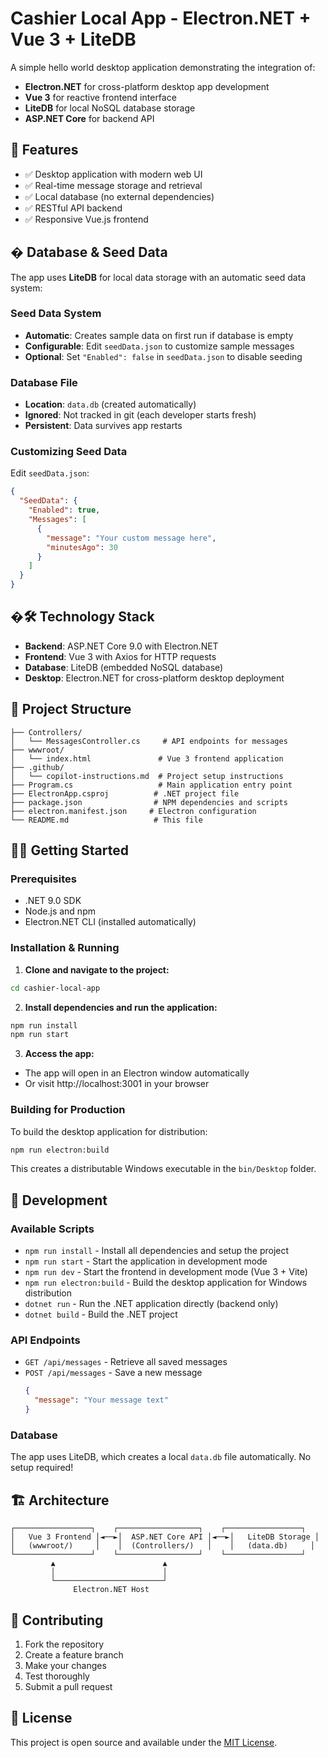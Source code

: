 # Cashier Local App - Electron.NET + Vue 3 + LiteDB

A simple hello world desktop application demonstrating the integration of:

- **Electron.NET** for cross-platform desktop app development
- **Vue 3** for reactive frontend interface
- **LiteDB** for local NoSQL database storage
- **ASP.NET Core** for backend API

## 🚀 Features

- ✅ Desktop application with modern web UI
- ✅ Real-time message storage and retrieval
- ✅ Local database (no external dependencies)
- ✅ RESTful API backend
- ✅ Responsive Vue.js frontend

## �️ Database & Seed Data

The app uses **LiteDB** for local data storage with an automatic seed data system:

### Seed Data System
- **Automatic**: Creates sample data on first run if database is empty
- **Configurable**: Edit `seedData.json` to customize sample messages
- **Optional**: Set `"Enabled": false` in `seedData.json` to disable seeding

### Database File
- **Location**: `data.db` (created automatically)
- **Ignored**: Not tracked in git (each developer starts fresh)
- **Persistent**: Data survives app restarts

### Customizing Seed Data
Edit `seedData.json`:
```json
{
  "SeedData": {
    "Enabled": true,
    "Messages": [
      {
        "message": "Your custom message here",
        "minutesAgo": 30
      }
    ]
  }
}
```

## �🛠 Technology Stack

- **Backend**: ASP.NET Core 9.0 with Electron.NET
- **Frontend**: Vue 3 with Axios for HTTP requests
- **Database**: LiteDB (embedded NoSQL database)
- **Desktop**: Electron.NET for cross-platform desktop deployment

## 📁 Project Structure

```
├── Controllers/
│   └── MessagesController.cs     # API endpoints for messages
├── wwwroot/
│   └── index.html               # Vue 3 frontend application
├── .github/
│   └── copilot-instructions.md  # Project setup instructions
├── Program.cs                   # Main application entry point
├── ElectronApp.csproj          # .NET project file
├── package.json                # NPM dependencies and scripts
├── electron.manifest.json     # Electron configuration
└── README.md                   # This file
```

## 🏃‍♂️ Getting Started

### Prerequisites

- .NET 9.0 SDK
- Node.js and npm
- Electron.NET CLI (installed automatically)

### Installation & Running

1. **Clone and navigate to the project:**
  ```bash
  cd cashier-local-app
  ```

2. **Install dependencies and run the application:**
  ```bash
  npm run install
  npm run start
  ```

3. **Access the app:**
  - The app will open in an Electron window automatically
  - Or visit http://localhost:3001 in your browser

### Building for Production

To build the desktop application for distribution:

```bash
npm run electron:build
```

This creates a distributable Windows executable in the `bin/Desktop` folder.

## 🔧 Development

### Available Scripts

- `npm run install` - Install all dependencies and setup the project
- `npm run start` - Start the application in development mode
- `npm run dev` - Start the frontend in development mode (Vue 3 + Vite)
- `npm run electron:build` - Build the desktop application for Windows distribution
- `dotnet run` - Run the .NET application directly (backend only)
- `dotnet build` - Build the .NET project

### API Endpoints

- `GET /api/messages` - Retrieve all saved messages
- `POST /api/messages` - Save a new message
  ```json
  {
    "message": "Your message text"
  }
  ```

### Database

The app uses LiteDB, which creates a local `data.db` file automatically. No setup required!

## 🏗 Architecture

```
┌─────────────────┐    ┌──────────────────┐    ┌─────────────────┐
│   Vue 3 Frontend │◄──►│  ASP.NET Core API │◄──►│   LiteDB Storage │
│   (wwwroot/)     │    │  (Controllers/)   │    │   (data.db)     │
└─────────────────┘    └──────────────────┘    └─────────────────┘
         ▲                        ▲
         │                        │
         └────────────────────────┘
              Electron.NET Host
```

## 🤝 Contributing

1. Fork the repository
2. Create a feature branch
3. Make your changes
4. Test thoroughly
5. Submit a pull request

## 📝 License

This project is open source and available under the [MIT License](LICENSE).
